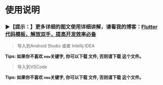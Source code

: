 # 使用说明

### ▶【提示：】更多详细的图文使用详细讲解，请看我的博客：[Flutter代码模板，解放双手，提高开发效率必备](https://www.jianshu.com/p/4184745d6983)


> 导入到Android Studio 或者 Intellij IDEA

**Tips: 如果你不喜欢 `new`关键字, 你可以下载 [](no_new_keywords/settings.jar) 文件, 否则请下载  [](have_new_keywords/settings.jar) 这个文件。**


> 导入到VSCode

**Tips: 如果你不喜欢 `new`关键字, 你可以下载 [](no_new_keywords/dart.json) 文件, 否则请下载  [](have_new_keywords/dart.json) 这个文件。**